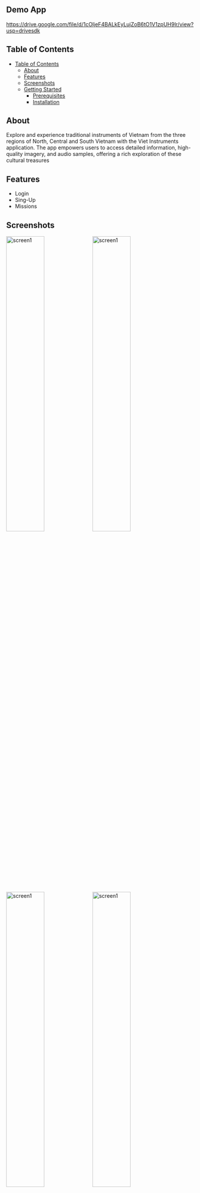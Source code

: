 ## Demo App
https://drive.google.com/file/d/1cOljeF4BALkEyLujZoB6tO1V1zpUH9lr/view?usp=drivesdk

## Table of Contents
- [Table of Contents](#table-of-contents)
  - [About](#about)
  - [Features](#features)
  - [Screenshots](#screenshots)
  - [Getting Started](#getting-started)
    - [Prerequisites](#prerequisites)
    - [Installation](#installation)

## About

Explore and experience traditional instruments of Vietnam from the three regions of North, Central and South Vietnam with the Viet Instruments application. The app empowers users to access detailed information, high-quality imagery, and audio samples, offering a rich exploration of these cultural treasures

## Features
- Login
- Sing-Up
- Missions

## Screenshots

<p float='left'>
<img src="images/home.png" width="45%" alt='screen1'>
<img src="images/search.png" width="45%" alt='screen1'>
<img src="images/interestingThings.png" width="45%" alt='screen1'>
<img src="images/audio.png" width="45%" alt='screen1'>
</p>



## Getting Started

### Prerequisites

- Node.Js: https://nodejs.org/en
- Expo: https://docs.expo.dev/get-started/installation/
- Yarn: https://classic.yarnpkg.com/lang/en/docs/install/#mac-stable

### Installation

- Clone the repository to your local machine
- Install dependencies using npm or yarn
- Run the app using `yarn start` or another suitable command

```bash
git clone https://github.com/NectLevel29/TogetherWeServe.git
cd TogetherWeServe
yarn
yarn start